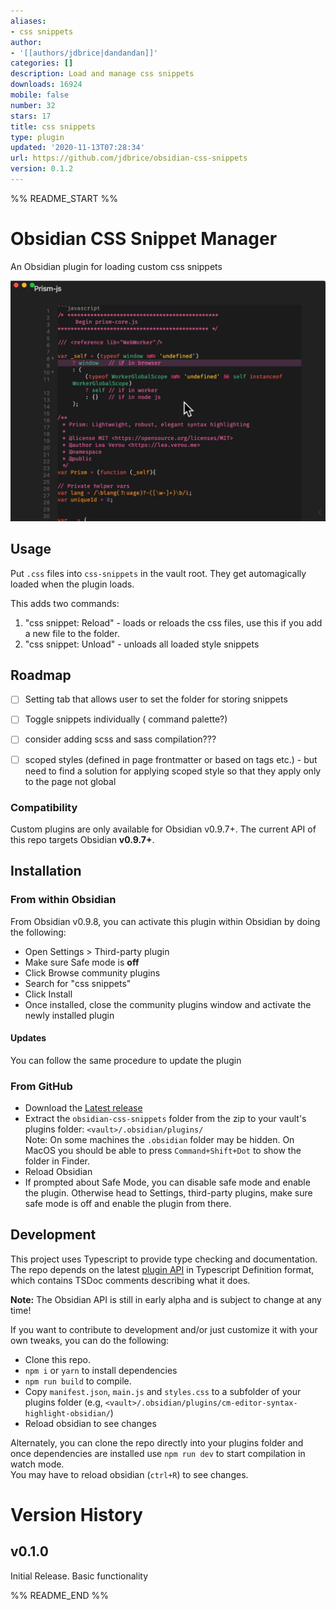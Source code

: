```yaml
---
aliases:
- css snippets
author:
- '[[authors/jdbrice|dandandan]]'
categories: []
description: Load and manage css snippets
downloads: 16924
mobile: false
number: 32
stars: 17
title: css snippets
type: plugin
updated: '2020-11-13T07:28:34'
url: https://github.com/jdbrice/obsidian-css-snippets
version: 0.1.2
---
```


%% README_START %%

# Obsidian CSS Snippet Manager

An Obsidian plugin for loading custom css snippets

![Example gif](https://raw.githubusercontent.com/jdbrice/obsidian-css-snippets/HEAD/assets/obsidian-css-snippets.gif)

## Usage

Put `.css` files into `css-snippets` in the vault root. They get automagically loaded when the plugin loads. 

This adds two commands:
1. "css snippet: Reload" - loads or reloads the css files, use this if you add a new file to the folder. 
2. "css snippet: Unload" - unloads all loaded style snippets

## Roadmap
- [ ] Setting tab that allows user to set the folder for storing snippets
- [ ] Toggle snippets individually ( command palette?)
- [ ] consider adding scss and sass compilation??? 
- [ ] scoped styles (defined in page frontmatter or based on tags etc.) - but need to find a solution for applying scoped style so that they apply only to the page not global


### Compatibility

Custom plugins are only available for Obsidian v0.9.7+.
The current API of this repo targets Obsidian **v0.9.7+**. 



## Installation

### From within Obsidian
From Obsidian v0.9.8, you can activate this plugin within Obsidian by doing the following:
- Open Settings > Third-party plugin
- Make sure Safe mode is **off**
- Click Browse community plugins
- Search for "css snippets"
- Click Install
- Once installed, close the community plugins window and activate the newly installed plugin
#### Updates
You can follow the same procedure to update the plugin

### From GitHub
- Download the [Latest release](https://github.com/jdbrice/obsidian-css-snippets/releases/latest)
- Extract the `obsidian-css-snippets` folder from the zip to your vault's plugins folder: `<vault>/.obsidian/plugins/`  
Note: On some machines the `.obsidian` folder may be hidden. On MacOS you should be able to press `Command+Shift+Dot` to show the folder in Finder.
- Reload Obsidian
- If prompted about Safe Mode, you can disable safe mode and enable the plugin.
Otherwise head to Settings, third-party plugins, make sure safe mode is off and
enable the plugin from there.

## Development

This project uses Typescript to provide type checking and documentation.  
The repo depends on the latest [plugin API](https://github.com/obsidianmd/obsidian-api) in Typescript Definition format, which contains TSDoc comments describing what it does.

**Note:** The Obsidian API is still in early alpha and is subject to change at any time!

If you want to contribute to development and/or just customize it with your own
tweaks, you can do the following:
- Clone this repo.
- `npm i` or `yarn` to install dependencies
- `npm run build` to compile.
- Copy `manifest.json`, `main.js` and `styles.css` to a subfolder of your plugins
folder (e.g, `<vault>/.obsidian/plugins/cm-editor-syntax-highlight-obsidian/`)
- Reload obsidian to see changes

Alternately, you can clone the repo directly into your plugins folder and once
dependencies are installed use `npm run dev` to start compilation in watch mode.  
You may have to reload obsidian (`ctrl+R`) to see changes.

# Version History

## v0.1.0
Initial Release. Basic functionality




%% README_END %%